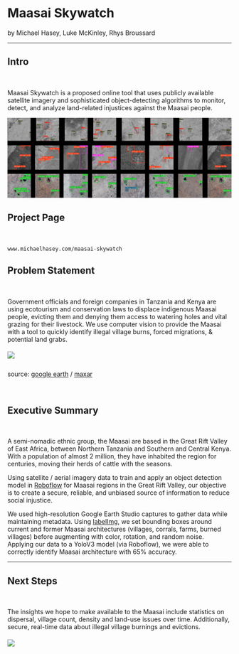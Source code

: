
# Maasai Skywatch
by 
Michael Hasey, Luke McKinley, Rhys Broussard

------------------------------------------------

## Intro

<br>

Maasai Skywatch is a proposed online tool that uses publicly available satellite imagery and sophisticated object-detecting algorithms to monitor, detect, and analyze land-related injustices against the Maasai people.

![](images/skywatch_banner.png)


## Project Page

<br>

```
www.michaelhasey.com/maasai-skywatch
```


## Problem Statement

<br>

Government officials and foreign companies in Tanzania and Kenya are using ecotourism and conservation laws to displace indigenous Maasai people, evicting them and denying them access to watering holes and vital grazing for their livestock.  We use computer vision to provide the Maasai with a tool to quickly identify illegal village burns, forced migrations, & potential land grabs.

##### ![](./resources/maasai_tiles.png)
source: [google earth](https://www.google.com/earth/studio/) / [maxar](https://www.maxar.com)

<br>

## Executive Summary

<br>

A semi-nomadic ethnic group, the Maasai are based in the Great Rift Valley of East Africa, between Northern Tanzania and Southern and Central Kenya.  With a population of almost 2 million, they have inhabited the region for centuries, moving their herds of cattle with the seasons.

Using satellite / aerial imagery data to train and apply an object detection model in [Roboflow](https://roboflow.ai) for Maasai regions in the Great Rift Valley, our objective is to create a secure, reliable, and unbiased source of information to reduce social injustice.

We used high-resolution Google Earth Studio captures to gather data while maintaining metadata.  Using [labelImg](https://github.com/tzutalin/labelImg), we set bounding boxes around current and former Maasai architectures (villages, corrals, farms, burned villages) before augmenting with color, rotation, and random noise.  Applying our data to a YoloV3 model (via Roboflow), we were able to correctly identify Maasai architecture with 65% accuracy.

__________________________________________________
## Next Steps

<br>


The insights we hope to make available to the Maasai include statistics on dispersal, village count, density and land-use issues over time.  Additionally, secure, real-time data about illegal village burnings and evictions.


##### ![](./resources/village.png)
